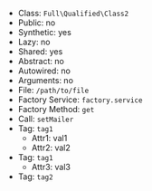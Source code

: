 - Class: `Full\Qualified\Class2`
- Public: no
- Synthetic: yes
- Lazy: no
- Shared: yes
- Abstract: no
- Autowired: no
- Arguments: no
- File: `/path/to/file`
- Factory Service: `factory.service`
- Factory Method: `get`
- Call: `setMailer`
- Tag: `tag1`
    - Attr1: val1
    - Attr2: val2
- Tag: `tag1`
    - Attr3: val3
- Tag: `tag2`